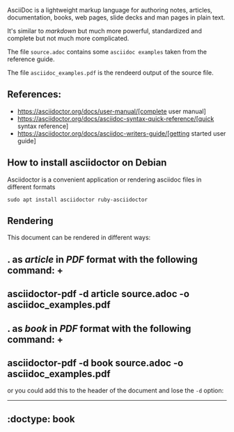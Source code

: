 AsciiDoc is a lightweight markup language for authoring notes, articles, documentation, books, web pages, slide decks and man pages in plain text.

It's similar to _markdown_ but much more powerful, standardized and complete but not much more complicated.

The file `source.adoc` contains some `asciidoc examples` taken from the reference guide. 

The file `asciidoc_examples.pdf` is the rendeerd output of the source file.

## References:

* https://asciidoctor.org/docs/user-manual/[complete user manual]
* https://asciidoctor.org/docs/asciidoc-syntax-quick-reference/[quick syntax reference]
* https://asciidoctor.org/docs/asciidoc-writers-guide/[getting started user guide]


## How to install asciidoctor on Debian

Asciidoctor is a convenient application or rendering asciidoc files in different formats

    sudo apt install asciidoctor ruby-asciidoctor

## Rendering

This document can be rendered in different ways:

. as _article_ in *PDF* format with the following command:
+
----
asciidoctor-pdf -d article source.adoc -o asciidoc_examples.pdf
----

. as _book_ in *PDF* format with the following command:
+
----
asciidoctor-pdf -d book source.adoc -o asciidoc_examples.pdf
----

or you could add this to the header of the document and lose the `-d` option:

----
:doctype: book
----
